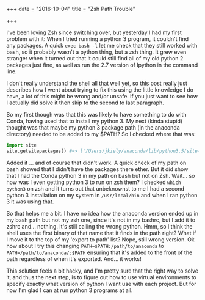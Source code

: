 +++
date = "2016-10-04"
title = "Zsh Path Trouble"

+++



I've been loving Zsh since switching over, but yesterday I had my first problem with it: When I tried running a python 3 program, it couldn't find any packages. A quick `exec bash -l` let me check that they still worked with bash, so it probably wasn't a python thing, but a zsh thing. It grew even stranger when it turned out that it could still find all of my old python 2 packages just fine, as well as run the 2.7 version of Ipython in the command line.

I don't really understand the shell all that well yet, so this post really just describes how I went about trying to fix this using the little knowledge I do have, a lot of this might be wrong and/or unsafe. If you just want to see how I actually did solve it then skip to the second to last paragraph.

So my first though was that this was likely to have something to do with Conda, having used that to install my python 3. My next (kinda stupid) thought was that maybe my python 3 package path (in the anaconda directory) needed to be added to my $PATH? So I checked where that was:

```py
import site
site.getsitepackages() #=> ['/Users/jkiely/anaconda/lib/python3.5/site-packages']
```

Added it ... and of course that didn't work. A quick check of my path on bash showed that I didn't have the packages there ether. But it did show that I had the Conda python 3 in my path on bash but not on Zsh. Wait... so how was I even getting python 3 to run on zsh them? I checked `which python3` on zsh and it turns out that unbeknownst to me I had a second python 3 installation on my system in `/usr/local/bin` and when I ran python 3 it was using that.

So that helps me a bit. I have no idea how the anaconda version ended up in my bash path but not my zsh one, since it's not in my bashrc, but I add it to zshrc and... nothing. It's still calling the wrong python. Hmm, so I think the shell uses the first binary of that name that it finds in the path right? What if I move it to the top of my 'export to path' list? Nope, still wrong version. Ok how about I try this changing `PATH=$PATH:/path/to/anaconda` to `PATH=/path/to/anaconda/:$PATH` ensuring that it's added to the front of the path regardless of when it's exported. And... it works!

This solution feels a bit hacky, and I'm pretty sure that the right way to solve it, and thus the next step, is to figure out how to use virtual environments to specify exactly what version of python I want use with each project. But for now I'm glad I can at run python 3 programs at all.
